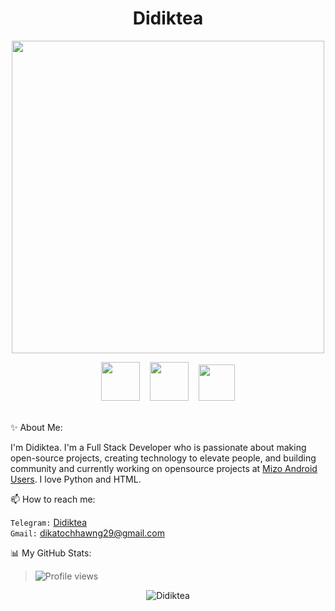<p align="center"> <h1 align="center"> Didiktea </h1> </p>

<p align="center"><a href="https://t.me/Didiktea/"><img src="http://studiopixel.in/wp-content/uploads/2017/11/senior-front-end-developer-openings-1.gif" width="500px" height="500px" /></a></p>
                                                                           
<p align="center"><a href="https://github.com/Didiktea"><img src="https://cdn.iconscout.com/icon/free/png-256/github-108-438008.png" width="62px" height="62px"></a> &nbsp;&nbsp; <a href="https://www.facebook.com/didikteatochhawng"><img src="https://i.ibb.co/zmYNW4p/facebook.png" width="62px" height="62px"></a> &nbsp;&nbsp; <a href="https://www.instagram.com/dika_sanders"><img src="https://upload.wikimedia.org/wikipedia/commons/thumb/e/e7/Instagram_logo_2016.svg/1200px-Instagram_logo_2016.svg.png" width="58px" height="58px"></a></p>

<br>✨ About Me:

I'm Didiktea. I'm a Full Stack Developer who is passionate about making open-source projects, creating technology to elevate people, and building community and currently working on opensource projects at [Mizo Android Users](https://t.me/puituflynn). I love Python and HTML. 

📫 How to reach me:

`Telegram:` [Didiktea](https://t.me/Didiktea) <br> 
`Gmail:` dikatochhawng29@gmail.com

📊 My GitHub Stats:

> ![Profile views](https://gpvc.arturio.dev/Didiktea)

<p align="center">
	<img src=https://github-readme-stats.vercel.app/api?username=Didiktea&show_icons=true&theme=midnight-purple alt=Didiktea />
</p>


